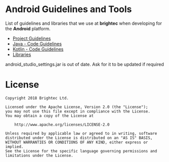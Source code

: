 # Android Guidelines and Tools

List of guidelines and libraries that we use at __brightec__ when developing for the __Android__ platform. 

* [Project Guidelines](project_guidelines.md)
* [Java - Code Guidelines](code_guidelines_java.md)
* [Kotlin - Code Guidelines](code_guidelines_kotlin.md)
* [Libraries](android_libraries.md)

android_studio_settings.jar is out of date. Ask for it to be updated if required

# License

```
Copyright 2018 Brightec Ltd.

Licensed under the Apache License, Version 2.0 (the "License");
you may not use this file except in compliance with the License.
You may obtain a copy of the License at

    http://www.apache.org/licenses/LICENSE-2.0

Unless required by applicable law or agreed to in writing, software
distributed under the License is distributed on an "AS IS" BASIS,
WITHOUT WARRANTIES OR CONDITIONS OF ANY KIND, either express or implied.
See the License for the specific language governing permissions and
limitations under the License.
```
